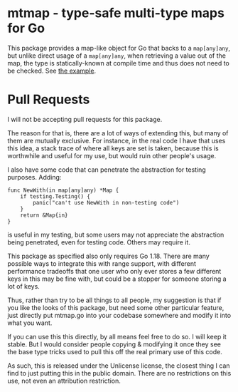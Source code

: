 # mtmap - type-safe multi-type maps for Go

This package provides a map-like object for Go that backs to a
`map[any]any`, but unlike direct usage of a `map[any]any`, when
retrieving a value out of the map, the type is statically-known at
compile time and thus does not need to be checked. See [the example](https://github.com/thejerf/mtmap/blob/main/mtmap_test.go).

# Pull Requests

I will not be accepting pull requests for this package.

The reason for that is, there are a lot of ways of extending this, but
many of them are mutually exclusive. For instance, in the real code I
have that uses this idea, a stack trace of where all keys are set is
taken, because this is worthwhile and useful for my use, but would
ruin other people's usage.

I also have some code that can penetrate the abstraction for testing
purposes. Adding:

    func NewWith(in map[any]any) *Map {
        if testing.Testing() {
            panic("can't use NewWith in non-testing code")
        }
        return &Map{in}
    }

is useful in my testing, but some users may not appreciate the
abstraction being penetrated, even for testing code. Others may
require it.

This package as specified also only requires Go 1.18. There are many
possible ways to integrate this with range support, with different
performance tradeoffs that one user who only ever stores a few
different keys in this may be fine with, but could be a stopper for
someone storing a lot of keys.

Thus, rather than try to be all things to all people, my suggestion is
that if you like the looks of this package, but need some other
particular feature, just directly put mtmap.go into your codebase
somewhere and modify it into what you want.

If you can use this this directly, by all means feel free to do so. I
will keep it stable. But I would consider people copying & modifying
it once they see the base type tricks used to pull this off the real
primary use of this code.

As such, this is released under the Unlicense license, the closest
thing I can find to just putting this in the public domain. There are
no restrictions on this use, not even an attribution restriction.

